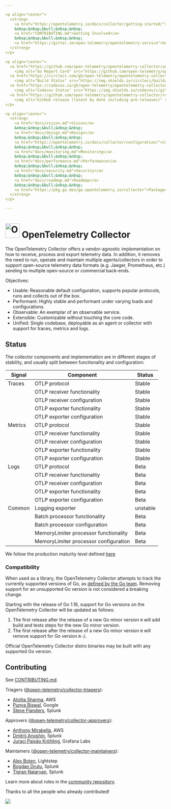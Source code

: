 ```yaml
---

<p align="center">
  <strong>
    <a href="https://opentelemetry.io/docs/collector/getting-started/">Getting Started</a>
    &nbsp;&nbsp;&bull;&nbsp;&nbsp;
    <a href="CONTRIBUTING.md">Getting Involved</a>
    &nbsp;&nbsp;&bull;&nbsp;&nbsp;
    <a href="https://gitter.im/open-telemetry/opentelemetry-service">Getting In Touch</a>
  </strong>
</p>

<p align="center">
  <a href="https://github.com/open-telemetry/opentelemetry-collector/actions/workflows/build-and-test.yml">
    <img alt="Go Report Card" src="https://github.com/open-telemetry/opentelemetry-collector/actions/workflows/build-and-test.yml/badge.svg?branch=main"></a>
  <a href="https://circleci.com/gh/open-telemetry/opentelemetry-collector">
    <img alt="Build Status" src="https://img.shields.io/circleci/build/github/open-telemetry/opentelemetry-collector?style=for-the-badge"></a>
  <a href="https://codecov.io/gh/open-telemetry/opentelemetry-collector/branch/main/">
    <img alt="Codecov Status" src="https://img.shields.io/codecov/c/github/open-telemetry/opentelemetry-collector?style=for-the-badge"></a>
  <a href="https://github.com/open-telemetry/opentelemetry-collector/releases">
    <img alt="GitHub release (latest by date including pre-releases)" src="https://img.shields.io/github/v/release/open-telemetry/opentelemetry-collector?include_prereleases&style=for-the-badge"></a>
</p>

<p align="center">
  <strong>
    <a href="docs/vision.md">Vision</a>
    &nbsp;&nbsp;&bull;&nbsp;&nbsp;
    <a href="docs/design.md">Design</a>
    &nbsp;&nbsp;&bull;&nbsp;&nbsp;
    <a href="https://opentelemetry.io/docs/collector/configuration/">Configuration</a>
    &nbsp;&nbsp;&bull;&nbsp;&nbsp;
    <a href="docs/monitoring.md">Monitoring</a>
    &nbsp;&nbsp;&bull;&nbsp;&nbsp;
    <a href="docs/performance.md">Performance</a>
    &nbsp;&nbsp;&bull;&nbsp;&nbsp;
    <a href="docs/security.md">Security</a>
    &nbsp;&nbsp;&bull;&nbsp;&nbsp;
    <a href="docs/roadmap.md">Roadmap</a>
    &nbsp;&nbsp;&bull;&nbsp;&nbsp;
    <a href="https://pkg.go.dev/go.opentelemetry.io/collector">Package</a>
  </strong>
</p>

---
```


# <img src="https://opentelemetry.io/img/logos/opentelemetry-logo-nav.png" alt="OpenTelemetry Icon" width="45" height=""> OpenTelemetry Collector

The OpenTelemetry Collector offers a vendor-agnostic implementation on how to
receive, process and export telemetry data. In addition, it removes the need
to run, operate and maintain multiple agents/collectors in order to support
open-source telemetry data formats (e.g. Jaeger, Prometheus, etc.) sending to
multiple open-source or commercial back-ends.

Objectives:

- Usable: Reasonable default configuration, supports popular protocols, runs and collects out of the box.
- Performant: Highly stable and performant under varying loads and configurations.
- Observable: An exemplar of an observable service.
- Extensible: Customizable without touching the core code.
- Unified: Single codebase, deployable as an agent or collector with support for traces, metrics and logs.

## Status

The collector components and implementation are in different stages of stability, and usually split between
functionality and configuration:

| Signal | Component | Status |
|--------|-----------|--------|
|Traces  | OTLP protocol | Stable |
|| OTLP receiver functionality | Stable |
|| OTLP receiver configuration | Stable |
|| OTLP exporter functionality | Stable |
|| OTLP exporter configuration | Stable |
|Metrics | OTLP protocol | Stable |
|| OTLP receiver functionality | Stable |
|| OTLP receiver configuration | Stable |
|| OTLP exporter functionality | Stable |
|| OTLP exporter configuration | Stable |
|Logs    | OTLP protocol | Beta |
|| OTLP receiver functionality | Beta |
|| OTLP receiver configuration | Beta |
|| OTLP exporter functionality | Beta |
|| OTLP exporter configuration | Beta |
|Common| Logging exporter | unstable |
|| Batch processor functionality | Beta |
|| Batch processor configuration | Beta |
|| MemoryLimiter processor functionality | Beta |
|| MemoryLimiter processor configuration | Beta |

We follow the production maturity level defined [here](https://github.com/open-telemetry/community/blob/47813530864b9fe5a5146f466a58bd2bb94edc72/maturity-matrix.yaml#L31)

### Compatibility

When used as a library, the OpenTelemetry Collector attempts to track the currently supported versions of Go, as [defined by the Go team](https://go.dev/doc/devel/release#policy).
Removing support for an unsupported Go version is not considered a breaking change.

Starting with the release of Go 1.18, support for Go versions on the OpenTelemetry Collector will be updated as follows:

1. The first release after the release of a new Go minor version `N` will add build and tests steps for the new Go minor version.
2. The first release after the release of a new Go minor version `N` will remove support for Go version `N-2`.

Official OpenTelemetry Collector distro binaries may be built with any supported Go version.

## Contributing

See [CONTRIBUTING.md](CONTRIBUTING.md).

Triagers ([@open-telemetry/collector-triagers](https://github.com/orgs/open-telemetry/teams/collector-triagers)):

- [Alolita Sharma](https://github.com/alolita), AWS
- [Punya Biswal](https://github.com/punya), Google
- [Steve Flanders](https://github.com/flands), Splunk

Approvers ([@open-telemetry/collector-approvers](https://github.com/orgs/open-telemetry/teams/collector-approvers)):

- [Anthony Mirabella](https://github.com/Aneurysm9), AWS
- [Dmitrii Anoshin](https://github.com/dmitryax), Splunk
- [Juraci Paixão Kröhling](https://github.com/jpkrohling), Grafana Labs

Maintainers ([@open-telemetry/collector-maintainers](https://github.com/orgs/open-telemetry/teams/collector-maintainers)):

- [Alex Boten](https://github.com/codeboten), Lightstep
- [Bogdan Drutu](https://github.com/BogdanDrutu), Splunk
- [Tigran Najaryan](https://github.com/tigrannajaryan), Splunk

Learn more about roles in the [community repository](https://github.com/open-telemetry/community/blob/main/community-membership.md).

Thanks to all the people who already contributed!

<a href="https://github.com/open-telemetry/opentelemetry-collector/graphs/contributors">
  <img src="https://contributors-img.web.app/image?repo=open-telemetry/opentelemetry-collector" />
</a>
